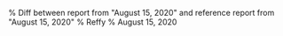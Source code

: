 % Diff between report from "August 15, 2020" and reference report from "August 15, 2020"
% Reffy
% August 15, 2020


